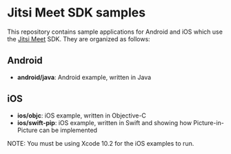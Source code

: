 # Jitsi Meet SDK samples

This repository contains sample applications for Android and iOS which use the [Jitsi Meet] SDK. They are organized
as follows:

## Android

* **android/java**: Android example, written in Java

## iOS

* **ios/objc**: iOS example, written in Objective-C
* **ios/swift-pip**: iOS example, written in Swift and showing how Picture-in-Picture can be implemented

NOTE: You must be using Xcode 10.2 for the iOS examples to run.

[Jitsi Meet]: https://github.com/jitsi/jitsi-meet
